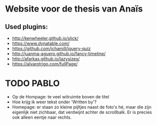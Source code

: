 # Website voor de thesis van Anaïs

## Used plugins:

* http://kenwheeler.github.io/slick/
* https://www.dynatable.com/
* https://github.com/jchamill/jquery-quiz
* http://juanma-aguero.github.io/fancy-timeline/
* http://afarkas.github.io/lazysizes/
* https://alvarotrigo.com/fullPage/


# TODO PABLO
* Op de Hompage: te veel witruimte boven de titel
* Hoe krijg ik weer tekst onder 'Written by'?
* Homepage: er staan zo kleine pijltjes naast de foto's hé, maar die zijn eigenlijk niet zichbaar, dat verdwijnt achter de scrollbalk. Er is precies ook alleen eentje naar rechts. 